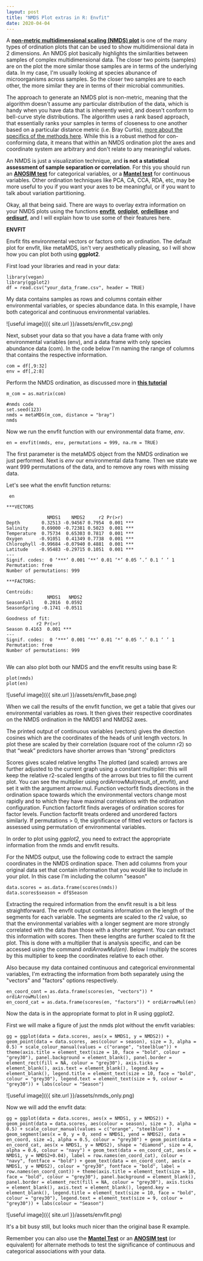 ```yaml
---
layout: post
title: "NMDS Plot extras in R: Envfit"
date: 2020-04-04
---
```



A **[non-metric multidimensional scaling (NMDS) plot](https://jkzorz.github.io/2019/06/06/NMDS.html)** is one of the many types of ordination plots that can be used to show multidimensional data in 2 dimensions. An NMDS plot basically highlights the similarities between samples of complex multidimensional data. The closer two points (samples) are on the plot the more similar those samples are in terms of the underlying data. In my case, I'm usually looking at species abunance of microorganisms across samples. So the closer two samples are to each other, the more similar they are in terms of their microbial communities.   

The approach to generate an NMDS plot is non-metric, meaning that the algorithm doesn't assume any particular distribution of the data, which is handy when you have data that is inherently weird, and doesn't conform to bell-curve style distributions. The algorithm uses a rank based approach, that essentially ranks your samples in terms of closeness to one another based on a particular distance metric (i.e. Bray Curtis), [more about the specifics of the methods here](https://mb3is.megx.net/gustame/dissimilarity-based-methods/nmds). While this is a robust method for con-conforming data, it means that within an NMDS ordination plot the axes and coordinate system are arbitrary and don't relate to any meaningful values. 

An NMDS is just a visualization technique, and **is not a statistical assessment of sample separation or correlation**. For this you should run an **[ANOSIM test](https://jkzorz.github.io/2019/06/11/ANOSIM-test.html)** for categorical variables, or a **[Mantel test](https://jkzorz.github.io/2019/07/08/mantel-test.html)** for continuous variables. Other ordination techniques like PCA, CA, CCA, RDA, etc, may be more useful to you if you want your axes to be meaningful, or if you want to talk about variation partitioning.  

Okay, all that being said. There are ways to overlay extra information on your NMDS plots using the functions **[envfit](https://www.rdocumentation.org/packages/vegan/versions/2.4-2/topics/envfit)**, **[ordiplot](https://www.rdocumentation.org/packages/vegan/versions/2.4-2/topics/ordiplot)**, **[ordiellipse](https://www.rdocumentation.org/packages/vegan/versions/2.4-2/topics/ordihull)** and **[ordisurf](https://www.rdocumentation.org/packages/vegan/versions/2.4-2/topics/ordisurf)**, and I will explain how to use some of their features here. 


**ENVFIT**

Envfit fits environmental vectors or factors onto an ordination. The default plot for envfit, like metaMDS, isn't very aesthetically pleasing, so I will show how you can plot both using **ggplot2**.

First load your libraries and read in your data: 

```
library(vegan)
library(ggplot2)
df = read.csv("your_data_frame.csv", header = TRUE)

```

My data contains samples as rows and columns contain either environmental variables, or species abundance data. In this example, I have both categorical and continuous environmental variables.

![useful image]({{ site.url }}/assets/envfit_csv.png)


Next, subset your data so that you have a data frame with only environmental variables (env), and a data frame with only species abundance data (com). In the code below I'm naming the range of columns that contains the respective information.  

```
com = df[,9:32]
env = df[,2:8]
```

Perform the NMDS ordination, as discussed more in **[this tutorial](https://jkzorz.github.io/2019/06/06/NMDS.html)**

```
m_com = as.matrix(com)

#nmds code
set.seed(123)
nmds = metaMDS(m_com, distance = "bray")
nmds
```

Now we run the envfit function with our environmental data frame, *env*.

```
en = envfit(nmds, env, permutations = 999, na.rm = TRUE)
```
The first parameter is the metaMDS object from the NMDS ordination we just performed. Next is *env* our environmental data frame. Then we state we want 999 permutations of the data, and to remove any rows with missing data. 

Let's see what the envfit function returns: 

```
 en

***VECTORS

               NMDS1    NMDS2     r2 Pr(>r)    
Depth        0.32513 -0.94567 0.7954  0.001 ***
Salinity     0.69000 -0.72381 0.5023  0.001 ***
Temperature  0.75734  0.65303 0.7817  0.001 ***
Oxygen      -0.91051  0.41349 0.7738  0.001 ***
Chlorophyll -0.99684 -0.07940 0.4881  0.001 ***
Latitude    -0.95483 -0.29715 0.1051  0.001 ***
---
Signif. codes:  0 ‘***’ 0.001 ‘**’ 0.01 ‘*’ 0.05 ‘.’ 0.1 ‘ ’ 1
Permutation: free
Number of permutations: 999

***FACTORS:

Centroids:
               NMDS1   NMDS2
SeasonFall    0.2016  0.0592
SeasonSpring -0.1741 -0.0511

Goodness of fit:
           r2 Pr(>r)    
Season 0.4163  0.001 ***
---
Signif. codes:  0 ‘***’ 0.001 ‘**’ 0.01 ‘*’ 0.05 ‘.’ 0.1 ‘ ’ 1
Permutation: free
Number of permutations: 999


```

We can also plot both our NMDS and the envfit results using base R: 

```
plot(nmds)
plot(en)
```

![useful image]({{ site.url }}/assets/envfit_base.png)


When we call the results of the envfit function, we get a table that gives our environmental variables as rows. It then gives their respective coordinates on the NMDS ordination in the NMDS1 and NMDS2 axes. 

The printed output of continuous variables (vectors) gives the direction cosines which are the coordinates of the heads of unit length vectors. In plot these are scaled by their correlation (square root of the column r2) so that “weak” predictors have shorter arrows than “strong” predictors

Scores gives scaled relative lengths 
The plotted (and scaled) arrows are further adjusted to the current graph using a constant multiplier: this will keep the relative r2-scaled lengths of the arrows but tries to fill the current plot. You can see the multiplier using ordiArrowMul(result_of_envfit), and set it with the argument arrow.mul. 
Function vectorfit finds directions in the ordination space towards which the environmental vectors change most rapidly and to which they have maximal correlations with the ordination configuration. Function factorfit finds averages of ordination scores for factor levels. Function factorfit treats ordered and unordered factors similarly.
If permutations > 0, the significance of fitted vectors or factors is assessed using permutation of environmental variables.


In order to plot using *ggplot2*, you need to extract the appropriate information from the nmds and envfit results. 

For the NMDS output, use the following code to extract the sample coordinates in the NMDS ordination space. Then add columns from your original data set that contain information that you would like to include in your plot. In this case I'm including the column "season" 

```
data.scores = as.data.frame(scores(nmds))
data.scores$season = df$Season
```

Extracting the required information from the envfit result is a bit less straightforward. The envfit output contains information on the length of the segments for each variable. The segments are scaled to the r2 value, so that the environmental variables with a longer segment are more strongly correlated with the data than those with a shorter segment. You can extract this information with scores. Then these lengths are further scaled to fit the plot. This is done with a multiplier that is analysis specific, and can be accessed using the command *ordiArrowMul(en)*. Below I multiply the scores by this multiplier to keep the coordinates relative to each other. 

Also because my data contained continuous and categorical environmental variables, I'm extracting the information from both separately using the "vectors" and "factors" options respectively. 

```
en_coord_cont = as.data.frame(scores(en, "vectors")) * ordiArrowMul(en)
en_coord_cat = as.data.frame(scores(en, "factors")) * ordiArrowMul(en)
```

Now the data is in the appropriate format to plot in R using ggplot2. 

First we will make a figure of just the nmds plot without the envfit variables: 

```
gg = ggplot(data = data.scores, aes(x = NMDS1, y = NMDS2)) + geom_point(data = data.scores, aes(colour = season), size = 3, alpha = 0.5) + scale_colour_manual(values = c("orange", "steelblue")) + theme(axis.title = element_text(size = 10, face = "bold", colour = "grey30"), panel.background = element_blank(), panel.border = element_rect(fill = NA, colour = "grey30"), axis.ticks = element_blank(), axis.text = element_blank(), legend.key = element_blank(), legend.title = element_text(size = 10, face = "bold", colour = "grey30"), legend.text = element_text(size = 9, colour = "grey30")) + labs(colour = "Season")
```

![useful image]({{ site.url }}/assets/nmds_only.png)


Now we will add the envfit data: 

```
gg = ggplot(data = data.scores, aes(x = NMDS1, y = NMDS2)) + geom_point(data = data.scores, aes(colour = season), size = 3, alpha = 0.5) + scale_colour_manual(values = c("orange", "steelblue"))  + geom_segment(aes(x = 0, y = 0, xend = NMDS1, yend = NMDS2), data = en_coord, size =1, alpha = 0.5, colour = "grey30") + geom_point(data = en_coord_cat, aes(x = NMDS1, y = NMDS2), shape = "diamond", size = 4, alpha = 0.6, colour = "navy") + geom_text(data = en_coord_cat, aes(x = NMDS1, y = NMDS2+0.04), label = row.names(en_coord_cat), colour = "navy", fontface = "bold") + geom_text(data = en_coord_cont, aes(x = NMDS1, y = NMDS2), colour = "grey30", fontface = "bold", label = row.names(en_coord_cont)) + theme(axis.title = element_text(size = 10, face = "bold", colour = "grey30"), panel.background = element_blank(), panel.border = element_rect(fill = NA, colour = "grey30"), axis.ticks = element_blank(), axis.text = element_blank(), legend.key = element_blank(), legend.title = element_text(size = 10, face = "bold", colour = "grey30"), legend.text = element_text(size = 9, colour = "grey30")) + labs(colour = "Season")
```

![useful image]({{ site.url }}/assets/envfit.png)


It's a bit busy still, but looks much nicer than the original base R example. 

Remember you can also use the **[Mantel Test](https://jkzorz.github.io/2019/07/08/mantel-test.html)** or an **[ANOSIM test](https://jkzorz.github.io/2019/06/11/ANOSIM-test.html)** (or equivalent) for alternate methods to test the significance of continuous and categorical associations with your data.  


